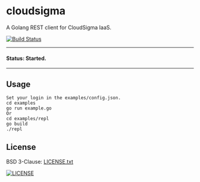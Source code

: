 # cloudsigma

A Golang REST client for CloudSigma IaaS.

[![Build Status](https://travis-ci.org/russmack/cloudsigma.svg?branch=master)](https://travis-ci.org/russmack/cloudsigma)

---
#### Status: Started.
---

## Usage
```
Set your login in the examples/config.json.
cd examples
go run example.go
Or
cd examples/repl
go build
./repl
```

## License
BSD 3-Clause: [LICENSE.txt](LICENSE.txt)

[<img alt="LICENSE" src="http://img.shields.io/pypi/l/Django.svg?style=flat-square"/>](LICENSE.txt)
